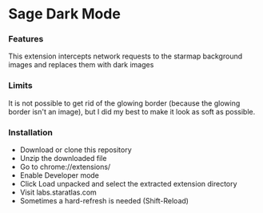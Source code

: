 # **Sage Dark Mode**

### **Features**
This extension intercepts network requests to the starmap background images and replaces them with dark images

### Limits
It is not possible to get rid of the glowing border (because the glowing border isn't an image), but I did my best to make it look as soft as possible.

### Installation
- Download or clone this repository
- Unzip the downloaded file
- Go to chrome://extensions/
- Enable Developer mode
- Click Load unpacked and select the extracted extension directory
- Visit labs.staratlas.com
- Sometimes a hard-refresh is needed (Shift-Reload)
